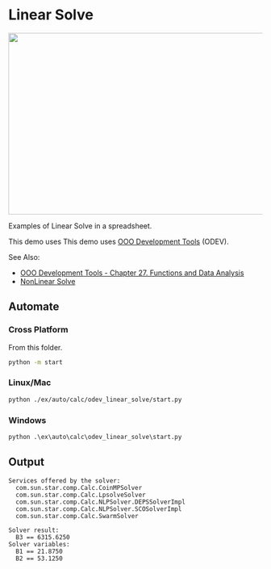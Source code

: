 # Linear Solve

<p align="center">
<img src="https://user-images.githubusercontent.com/4193389/205754908-519f4c4d-c74c-41c4-82b0-a3211cd82bc4.png" width="960" height="360">
</p>

Examples of Linear Solve in a spreadsheet.

This demo uses This demo uses [OOO Development Tools] (ODEV).

See Also:

- [OOO Development Tools - Chapter 27. Functions and Data Analysis](https://python-ooo-dev-tools.readthedocs.io/en/latest/odev/part4/chapter27.html)
- [NonLinear Solve](./odev_non_linear_solve/)

## Automate


### Cross Platform

From this folder.

```sh
python -m start
```

### Linux/Mac

```sh
python ./ex/auto/calc/odev_linear_solve/start.py
```

### Windows

```ps
python .\ex\auto\calc\odev_linear_solve\start.py
```

## Output

```text
Services offered by the solver:
  com.sun.star.comp.Calc.CoinMPSolver
  com.sun.star.comp.Calc.LpsolveSolver
  com.sun.star.comp.Calc.NLPSolver.DEPSSolverImpl
  com.sun.star.comp.Calc.NLPSolver.SCOSolverImpl 
  com.sun.star.comp.Calc.SwarmSolver

Solver result: 
  B3 == 6315.6250 
Solver variables: 
  B1 == 21.8750   
  B2 == 53.1250 
```

[OOO Development Tools]: https://python-ooo-dev-tools.readthedocs.io/en/latest/
